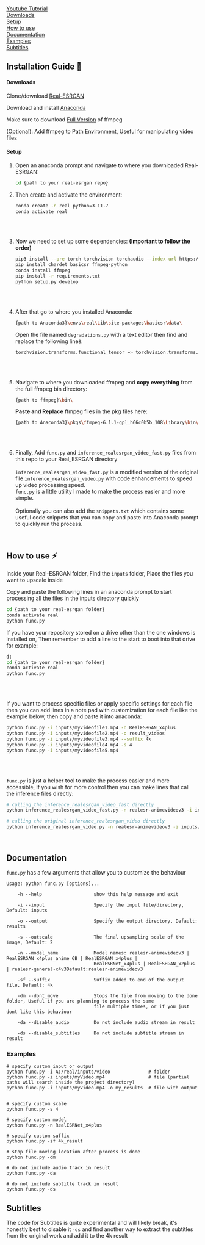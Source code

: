 <br>

[Youtube Tutorial]()<br>
[Downloads](#downloads)<br>
[Setup](#setup)<br>
[How to use](#how-to-use-)<br>
[Documentation](#documentation)<br>
[Examples](#examples)<br>
[Subtitles](#subtitles)<br>

## Installation Guide 📖


#### Downloads

Clone/download [Real-ESRGAN](https://github.com/xinntao/Real-ESRGAN.git)<br>

Download and install [Anaconda](https://www.anaconda.com/download/success)<br>

Make sure to download [Full Version](https://www.gyan.dev/ffmpeg/builds/ffmpeg-git-full.7z) of ffmpeg<br>

(Optional): Add ffmpeg to Path Environment, Useful for manipulating video files

#### Setup

1. Open an anaconda prompt and navigate to where you downloaded Real-ESRGAN:

    ```bash
    cd {path to your real-esrgan repo}
    ```

2. Then create and activate the environment:
    ```bash
    conda create -n real python=3.11.7
    conda activate real
    ```

<br><br>

3. Now we need to set up some dependencies: **(Important to follow the order)**
    ```bash
    pip3 install --pre torch torchvision torchaudio --index-url https://download.pytorch.org/whl/nightly/cu121
    pip install chardet basicsr ffmpeg-python
    conda install ffmpeg
    pip install -r requirements.txt
    python setup.py develop
    ```

<br><br>


4. After that go to where you installed Anaconda:<br>
    ```bash
    {path to Anaconda3}\envs\real\Lib\site-packages\basicsr\data\
    ```
    Open the file named `degradations.py` with a text editor then find and replace the following line`8`:
   
    ```bash
    torchvision.transforms.functional_tensor => torchvision.transforms.functional
    ```


<br><br>

5. Navigate to where you downloaded ffmpeg and **copy everything** from the full ffmpeg bin directory:
    ```bash
    {path to ffmpeg}\bin\
    ```
    **Paste and Replace** ffmpeg files in the pkg files here:

    ```bash
    {path to Anaconda3}\pkgs\ffmpeg-6.1.1-gpl_h66c0b5b_108\Library\bin\
    ```

<br><br>

6. Finally, Add `func.py` and `inference_realesrgan_video_fast.py` files from this repo to your Real_ESRGAN directory<br><br>`inference_realesrgan_video_fast.py` is a modified version of the original file `inference_realesrgan_video.py` with code enhancements to speed up video processing speed.<br>`func.py` is a little utility I made to make the process easier and more simple.<br><br>Optionally you can also add the `snippets.txt` which contains some useful code snippets that you can copy and paste into Anaconda prompt to quickly run the process.

<br>


## How to use ⚡

Inside your Real-ESRGAN folder, Find the `inputs` folder, Place the files you want to upscale inside

Copy and paste the following lines in an anaconda prompt to start processing all the files in the inputs directory quickly
    
```bash
cd {path to your real-esrgan folder}
conda activate real
python func.py
```

If you have your repository stored on a drive other than the one windows is installed on,
Then remember to add a line to the start to boot into that drive for example:

```bash
d:
cd {path to your real-esrgan folder}
conda activate real
python func.py
```

<br><br>

If you want to process specific files or apply specific settings for each file then you can add lines in a note pad with customization for each file like the example below, then copy and paste it into anaconda:

```bash
python func.py -i inputs/myvideofile1.mp4 -n RealESRGAN_x4plus
python func.py -i inputs/myvideofile2.mp4 -o result_videos
python func.py -i inputs/myvideofile3.mp4 --suffix 4k
python func.py -i inputs/myvideofile4.mp4 -s 4
python func.py -i inputs/myvideofile5.mp4
```

<br><br>

`func.py` is just a helper tool to make the process easier and more accessible, If you wish for more control then you can make lines that call the inference files directly:

```bash
# calling the inference_realesrgan_video_fast directly
python inference_realesrgan_video_fast.py -n realesr-animevideov3 -i inputs/myvideo.mp4 -o results -s 2 --link --suffix fast_4k

# calling the original inference_realesrgan_video directly
python inference_realesrgan_video.py -n realesr-animevideov3 -i inputs/myvideo.mp4 -o results -s 3 --suffix default_4k
```

<br>

## Documentation

`func.py` has a few arguments that allow you to customize the behaviour

    Usage: python func.py [options]...
    
        -h --help                   show this help message and exit

        -i --input                  Specify the input file/directory, Default: inputs
        
        -o --output                 Specify the output directory, Default: results
        
        -s --outscale               The final upsampling scale of the image, Default: 2
    
        -n --model_name             Model names: realesr-animevideov3 | RealESRGAN_x4plus_anime_6B | RealESRGAN_x4plus |
                                    RealESRNet_x4plus | RealESRGAN_x2plus | realesr-general-x4v3Default:realesr-animevideov3
        
        -sf --suffix                Suffix added to end of the output file, Default: 4k
        
        -dm --dont_move             Stops the file from moving to the done folder, Useful if you are planning to process the same
                                    file multiple times, or if you just dont like this behaviour
        
        -da --disable_audio         Do not include audio stream in result
        
        -ds --disable_subtitles     Do not include subtitle stream in result

### Examples

    # specify custom input or output 
    python func.py -i A:/real/inputs/video              # folder
    python func.py -i inputs/myVideo.mp4                # file (partial paths will search inside the project directory)
    python func.py -i inputs/myVideo.mp4 -o my_results  # file with output
    
    
    # specify custom scale
    python func.py -s 4
    
    # specify custom model
    python func.py -n RealESRNet_x4plus
    
    # specify custom suffix
    python func.py -sf 4k_result
    
    # stop file moving location after process is done
    python func.py -dm

    # do not include audio track in result
    python func.py -da
    
    # do not include subtitle track in result
    python func.py -ds


## Subtitles

The code for Subtitles is quite experimental and will likely break, it's honestly best to disable it `-ds` and find another way to extract the subtitles from the original work and add it to the 4k result





<br><br><br><br><br><br><br>
